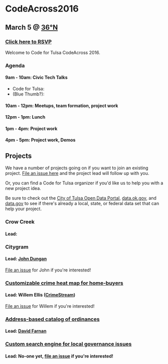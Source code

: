 # CodeAcross2016
## March 5 @ [36°N](http://36degreesnorth.co/)
### [Click here to RSVP](https://www.eventbrite.com/e/tulsa-codeacross-2016-tickets-20832074295)
Welcome to Code for Tulsa CodeAcross 2016.


### Agenda
#### 9am - 10am: Civic Tech Talks
* Code for Tulsa: 
* (Blue Thumb?):

#### 10am - 12pm: Meetups, team formation, project work
#### 12pm - 1pm: Lunch
#### 1pm - 4pm: Project work
#### 4pm - 5pm: Project work, Demos

## Projects
We have a number of projects going on if you want to join an existing project. [File an issue here](https://github.com/codefortulsa/CodeAcross2016/issues/new) and the project lead will follow up with you.

Or, you can find a Code for Tulsa organizer if you'd like us to help you with a new project idea.

Be sure to check out the [City of Tulsa Open Data Portal](https://www.cityoftulsa.org/our-city/open-tulsa/open-tulsa-dataset-list.aspx), [data.ok.gov](http://data.ok.gov/), and [data.gov](http://www.data.gov/) to see if there's already a local, state, or federal data set that can help your project.

### Crow Creek
#### Lead:
### Citygram
#### Lead: [John Dungan](mailto:johnadungan@gmail.com)
[File an issue](https://github.com/codefortulsa/CodeAcross2016/issues/new) for John if you're interested!
### [Customizable crime heat map for home-buyers](https://github.com/codefortulsa/CodeAcross2016/wiki/Project:-Crime-Heat-Map)
#### Lead: Willem Ellis ([CrimeStream](http://tulsacrimestream.com/))
[File an issue](https://github.com/baudday/crimestream/issues) for Willem if you're interested!
### [Address-based catalog of ordinances](https://github.com/codefortulsa/CodeAcross2016/wiki/Project:-Ordinance-Catalog)
#### Lead: [David Farnan](mailto:deeceefar2@gmail.com)
### [Custom search engine for local governance issues](https://github.com/codefortulsa/CodeAcross2016/wiki/Project:-City-Issues-Search-Engine)
#### Lead: No-one yet, [file an issue](https://github.com/codefortulsa/CodeAcross2016/issues/new) if you're interested!
